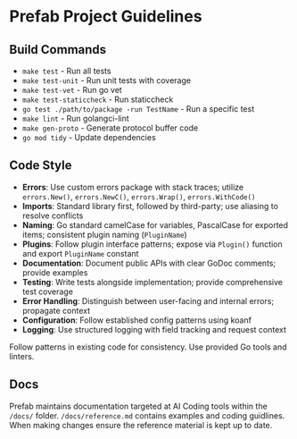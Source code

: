 # Prefab Project Guidelines

## Build Commands

- `make test` - Run all tests
- `make test-unit` - Run unit tests with coverage
- `make test-vet` - Run go vet
- `make test-staticcheck` - Run staticcheck
- `go test ./path/to/package -run TestName` - Run a specific test
- `make lint` - Run golangci-lint
- `make gen-proto` - Generate protocol buffer code
- `go mod tidy` - Update dependencies

## Code Style

- **Errors**: Use custom errors package with stack traces; utilize `errors.New()`, `errors.NewC()`, `errors.Wrap()`, `errors.WithCode()`
- **Imports**: Standard library first, followed by third-party; use aliasing to resolve conflicts
- **Naming**: Go standard camelCase for variables, PascalCase for exported items; consistent plugin naming (`PluginName`)
- **Plugins**: Follow plugin interface patterns; expose via `Plugin()` function and export `PluginName` constant
- **Documentation**: Document public APIs with clear GoDoc comments; provide examples
- **Testing**: Write tests alongside implementation; provide comprehensive test coverage
- **Error Handling**: Distinguish between user-facing and internal errors; propagate context
- **Configuration**: Follow established config patterns using koanf
- **Logging**: Use structured logging with field tracking and request context

Follow patterns in existing code for consistency. Use provided Go tools and linters.

## Docs

Prefab maintains documentation targeted at AI Coding tools within the `/docs/` folder. `/docs/reference.md` contains
examples and coding guidlines. When making changes ensure the reference material is kept up to date.
